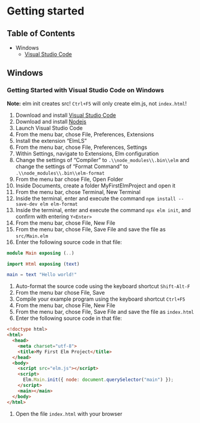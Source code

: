 # Getting started


## Table of Contents

- Windows
  - [Visual Studio Code](#Getting-Started-with-Visual-Studio-Code-on-Windows)


## Windows


### Getting Started with Visual Studio Code on Windows

**Note:** elm init creates src! `Ctrl+F5` will only create elm.js, not
`index.html`!


1. Download and install [Visual Studio Code](https://code.visualstudio.com/)
1. Download and install [Nodejs](https://nodejs.org/en/)
1. Launch Visual Studio Code
1. From the menu bar, chose File, Preferences, Extensions
1. Install the extension “ElmLS”
1. From the menu bar, chose File, Preferences, Settings
1. Within Settings, navigate to Extensions, Elm configuration
1. Change the settings of “Compiler” to `.\\node_modules\\.bin\\elm` and change the settings of “Format Command” to `.\\node_modules\\.bin\\elm-format`
1. From the menu bar chose File, Open Folder
1. Inside Documents, create a folder MyFirstElmProject and open it
1. From the menu bar, chose Terminal, New Terminal
1. Inside the terminal, enter and execute the command `npm install --save-dev elm elm-format`
1. Inside the terminal, enter and execute the command `npx elm init`, and confirm with entering `Y<Enter>`
1. From the menu bar, chose File, New File
1. From the menu bar, chose File, Save File and save the file as `src/Main.elm`
1. Enter the following source code in that file:
```elm
module Main exposing (..)

import Html exposing (text)

main = text "Hello world!"
```
1. Auto-format the source code using the keyboard shortcut `Shift-Alt-F`
1. From the menu bar chose File, Save
1. Compile your example program using the keyboard shortcut `Ctrl+F5`
1. From the menu bar, chose File, New File
1. From the menu bar, chose File, Save File and save the file as `index.html`
1. Enter the following source code in that file:
```html
<!doctype html>
<html>
  <head>
    <meta charset="utf-8">
    <title>My First Elm Project</title>
  </head>
  <body>
    <script src="elm.js"></script>
    <script>
      Elm.Main.init({ node: document.querySelector("main") });
    </script>
    <main></main>
  </body>
</html>
```
1. Open the file `index.html` with your browser
